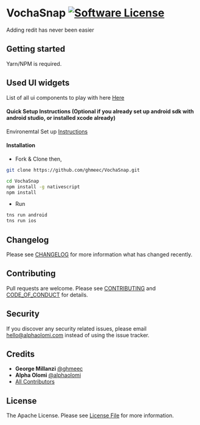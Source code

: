 # VochaSnap [![Software License][ico-license]](LICENSE.md)

Adding redit has never been easier

## Getting started

Yarn/NPM is required.

## Used UI widgets
List of all ui components to play with here [Here](https://docs.nativescript.org/ui/overview)

#### Quick Setup Instructions (Optional if you already set up android sdk with android studio, or installed xcode already)
Environemtal Set up [Instructions ](https://docs.nativescript.org/start/quick-setup)

#### Installation

- Fork & Clone then,

```bash
git clone https://github.com/ghmeec/VochaSnap.git

cd VochaSnap
npm install -g nativescript
npm install
```

- Run

```bash
tns run android
tns run ios
```


## Changelog

Please see [CHANGELOG](CHANGELOG.md) for more information what has changed recently.

## Contributing

Pull requests are welcome. Please see [CONTRIBUTING](./.github/CONTRIBUTING.md) and [CODE_OF_CONDUCT](./.github/CODE_OF_CONDUCT.md) for details.

## Security

If you discover any security related issues, please email [hello@alphaolomi.com](mailto:hello@alphaolomi.com) instead of using the issue tracker.

## Credits

- **George Millanzi** [@ghmeec](https://github.com/ghmeec/)
- **Alpha Olomi** [@alphaolomi](https://github.com/alphaolomi/)
- [All Contributors][link-contributors]

## License

The Apache License. Please see [License File](LICENSE) for more information.

[ico-license]: https://img.shields.io/badge/license-Apache-brightgreen.svg?style=flat-square
[link-contributors]: ../../contributors
